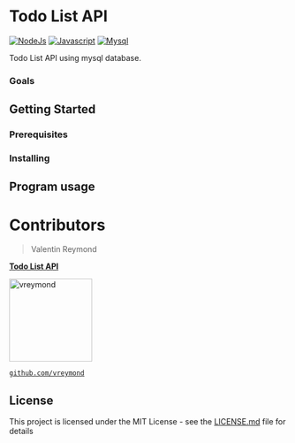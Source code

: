 
# Todo List API

[![NodeJs](https://img.shields.io/badge/code-NodeJs-brightgreen.svg)](https://nodejs.org/en/)
[![Javascript](https://img.shields.io/badge/code-JavaScript-blue.svg)]()
[![Mysql](https://img.shields.io/badge/db-MySQL-red.svg)](https://www.mysql.com)

Todo List API using mysql database.


### Goals


## Getting Started


### Prerequisites


### Installing


## Program usage


# Contributors

> Valentin Reymond

<a href="https://github.com/vreymond/Todo-List-API" target="_blank">**Todo List API**</a> 

[<img alt="vreymond" src="https://avatars2.githubusercontent.com/u/25683049?s=460&v=4" width="150">](https://github.com/vreymond) 

<a href="https://github.com/vreymond" target="_blank">`github.com/vreymond`</a>


## License

This project is licensed under the MIT License - see the [LICENSE.md](LICENSE.md) file for details


